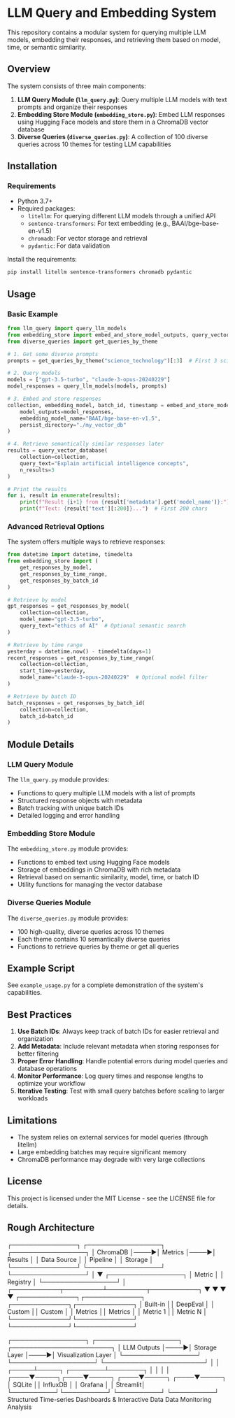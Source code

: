 # LLM Query and Embedding System

This repository contains a modular system for querying multiple LLM models, embedding their responses, and retrieving them based on model, time, or semantic similarity.

## Overview

The system consists of three main components:

1. **LLM Query Module (`llm_query.py`)**: Query multiple LLM models with text prompts and organize their responses
2. **Embedding Store Module (`embedding_store.py`)**: Embed LLM responses using Hugging Face models and store them in a ChromaDB vector database
3. **Diverse Queries (`diverse_queries.py`)**: A collection of 100 diverse queries across 10 themes for testing LLM capabilities

## Installation

### Requirements

- Python 3.7+
- Required packages:
  - `litellm`: For querying different LLM models through a unified API
  - `sentence-transformers`: For text embedding (e.g., BAAI/bge-base-en-v1.5)
  - `chromadb`: For vector storage and retrieval
  - `pydantic`: For data validation

Install the requirements:

```bash
pip install litellm sentence-transformers chromadb pydantic
```

## Usage

### Basic Example

```python
from llm_query import query_llm_models
from embedding_store import embed_and_store_model_outputs, query_vector_database
from diverse_queries import get_queries_by_theme

# 1. Get some diverse prompts
prompts = get_queries_by_theme("science_technology")[:3]  # First 3 science prompts

# 2. Query models
models = ["gpt-3.5-turbo", "claude-3-opus-20240229"]
model_responses = query_llm_models(models, prompts)

# 3. Embed and store responses
collection, embedding_model, batch_id, timestamp = embed_and_store_model_outputs(
    model_outputs=model_responses,
    embedding_model_name="BAAI/bge-base-en-v1.5",
    persist_directory="./my_vector_db"
)

# 4. Retrieve semantically similar responses later
results = query_vector_database(
    collection=collection,
    query_text="Explain artificial intelligence concepts",
    n_results=3
)

# Print the results
for i, result in enumerate(results):
    print(f"Result {i+1} from {result['metadata'].get('model_name')}:")
    print(f"Text: {result['text'][:200]}...")  # First 200 chars
```

### Advanced Retrieval Options

The system offers multiple ways to retrieve responses:

```python
from datetime import datetime, timedelta
from embedding_store import (
    get_responses_by_model,
    get_responses_by_time_range,
    get_responses_by_batch_id
)

# Retrieve by model
gpt_responses = get_responses_by_model(
    collection=collection,
    model_name="gpt-3.5-turbo",
    query_text="ethics of AI"  # Optional semantic search
)

# Retrieve by time range
yesterday = datetime.now() - timedelta(days=1)
recent_responses = get_responses_by_time_range(
    collection=collection,
    start_time=yesterday,
    model_name="claude-3-opus-20240229"  # Optional model filter
)

# Retrieve by batch ID
batch_responses = get_responses_by_batch_id(
    collection=collection,
    batch_id=batch_id
)
```

## Module Details

### LLM Query Module

The `llm_query.py` module provides:

- Functions to query multiple LLM models with a list of prompts
- Structured response objects with metadata
- Batch tracking with unique batch IDs
- Detailed logging and error handling

### Embedding Store Module

The `embedding_store.py` module provides:

- Functions to embed text using Hugging Face models
- Storage of embeddings in ChromaDB with rich metadata
- Retrieval based on semantic similarity, model, time, or batch ID
- Utility functions for managing the vector database

### Diverse Queries Module

The `diverse_queries.py` module provides:

- 100 high-quality, diverse queries across 10 themes
- Each theme contains 10 semantically diverse queries
- Functions to retrieve queries by theme or get all queries

## Example Script

See `example_usage.py` for a complete demonstration of the system's capabilities.

## Best Practices

1. **Use Batch IDs**: Always keep track of batch IDs for easier retrieval and organization
2. **Add Metadata**: Include relevant metadata when storing responses for better filtering
3. **Proper Error Handling**: Handle potential errors during model queries and database operations
4. **Monitor Performance**: Log query times and response lengths to optimize your workflow
5. **Iterative Testing**: Test with small query batches before scaling to larger workloads

## Limitations

- The system relies on external services for model queries (through litellm)
- Large embedding batches may require significant memory
- ChromaDB performance may degrade with very large collections

## License

This project is licensed under the MIT License - see the LICENSE file for details.


## Rough Architecture

┌───────────────┐     ┌─────────────────┐     ┌─────────────────┐
│  ChromaDB     │────▶│  Metrics        │────▶│  Results        │
│  Data Source  │     │  Pipeline       │     │  Storage        │
└───────────────┘     └─────────────────┘     └─────────────────┘
                             │
                             ▼
                      ┌─────────────────┐
                      │  Metric         │
                      │  Registry       │
                      └─────────────────┘
                             │
       ┌───────────┬─────────┴─────────┬───────────┐
       ▼           ▼                   ▼           ▼
┌─────────────┐┌─────────────┐  ┌─────────────┐┌─────────────┐
│ Built-in    ││ DeepEval    │  │ Custom      ││ Custom      │
│ Metrics     ││ Metrics     │  │ Metric 1    ││ Metric N    │
└─────────────┘└─────────────┘  └─────────────┘└─────────────┘

┌─────────────────┐     ┌───────────────────┐     ┌───────────────────────┐
│  LLM Outputs    │────▶│  Storage Layer    │────▶│  Visualization Layer  │
└─────────────────┘     └───────────────────┘     └───────────────────────┘
                               │                              │
                         ┌─────┴─────┐               ┌────────┴────────┐
                         │           │               │                 │
                    ┌────▼─────┐┌────▼─────┐    ┌────▼─────┐     ┌────▼─────┐
                    │  SQLite  ││ InfluxDB │    │  Grafana │     │ Streamlit│
                    └──────────┘└──────────┘    └──────────┘     └──────────┘
                    Structured    Time-series    Dashboards &     Interactive
                       Data          Data         Monitoring       Analysis